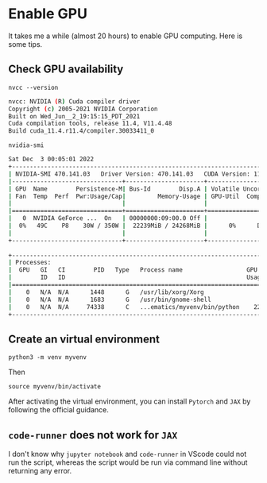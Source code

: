 # Enable GPU 

It takes me a while (almost 20 hours) to enable GPU computing. Here is some
tips. 

## Check GPU availability

`nvcc --version`

```bash
nvcc: NVIDIA (R) Cuda compiler driver
Copyright (c) 2005-2021 NVIDIA Corporation
Built on Wed_Jun__2_19:15:15_PDT_2021
Cuda compilation tools, release 11.4, V11.4.48
Build cuda_11.4.r11.4/compiler.30033411_0
```

`nvidia-smi`

```bash
Sat Dec  3 00:05:01 2022       
+-----------------------------------------------------------------------------+
| NVIDIA-SMI 470.141.03   Driver Version: 470.141.03   CUDA Version: 11.4     |
|-------------------------------+----------------------+----------------------+
| GPU  Name        Persistence-M| Bus-Id        Disp.A | Volatile Uncorr. ECC |
| Fan  Temp  Perf  Pwr:Usage/Cap|         Memory-Usage | GPU-Util  Compute M. |
|                               |                      |               MIG M. |
|===============================+======================+======================|
|   0  NVIDIA GeForce ...  On   | 00000000:09:00.0 Off |                  N/A |
|  0%   49C    P8    30W / 350W |  22239MiB / 24268MiB |      0%      Default |
|                               |                      |                  N/A |
+-------------------------------+----------------------+----------------------+
                                                                               
+-----------------------------------------------------------------------------+
| Processes:                                                                  |
|  GPU   GI   CI        PID   Type   Process name                  GPU Memory |
|        ID   ID                                                   Usage      |
|=============================================================================|
|    0   N/A  N/A      1448      G   /usr/lib/xorg/Xorg                  9MiB |
|    0   N/A  N/A      1683      G   /usr/bin/gnome-shell                8MiB |
|    0   N/A  N/A     74338      C   ...ematics/myvenv/bin/python    22217MiB |
+-----------------------------------------------------------------------------+
```

## Create an virtual environment

`python3 -m venv myvenv`

Then 

`source myvenv/bin/activate`

After activating the virtual environment, you can install `Pytorch` and `JAX` by
following the official guidance. 

## `code-runner` does not work for `JAX`

I don't know why `jupyter notebook` and `code-runner` in VScode could not
run the script, whereas the script would be run via command line without 
returning any error. 